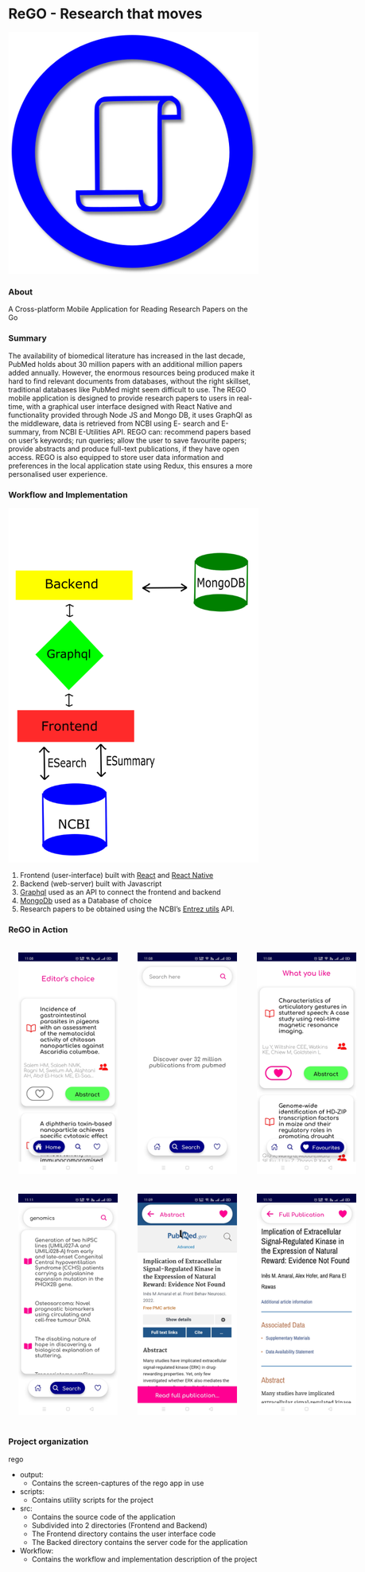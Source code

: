 # ReGO - Research that moves
<p align="center">
 <img src="src/frontend/Rego/app/assets/images/rego.png">
</p>

### About
A Cross-platform Mobile Application for Reading Research Papers on the Go

### Summary
The availability of biomedical literature has increased in the last decade, PubMed holds about
30 million papers with an additional million papers added annually. However, the enormous
resources being produced make it hard to find relevant documents from databases, without
the right skillset, traditional databases like PubMed might seem difficult to use. The REGO
mobile application is designed to provide research papers to users in real-time, with a
graphical user interface designed with React Native and functionality provided through Node
JS and Mongo DB, it uses GraphQl as the middleware, data is retrieved from NCBI using E-
search and E-summary, from NCBI E-Utilities API. REGO can: recommend papers based on
user’s keywords; run queries; allow the user to save favourite papers; provide abstracts and
produce full-text publications, if they have open access. REGO is also equipped to store user
data information and preferences in the local application state using Redux, this ensures a
more personalised user experience.

### Workflow and Implementation
<p align="center">
 <img src="workflow/rego_workflow.png">
</p>

1. Frontend (user-interface) built with  [React](https://reactjs.org/) and [React Native](https://reactnative.dev/)
2. Backend (web-server) built with Javascript
3. [Graphql](https://graphql.org/) used as an API to connect the frontend and backend
4. [MongoDb](https://docs.mongodb.com/manual/) used as a Database of choice
5. Research papers to be obtained using the NCBI’s [Entrez utils](https://www.ncbi.nlm.nih.gov/books/NBK25501/) API.

### ReGO in Action
<div align="center"  style="display: flex">
    <img width="200" style="margin: 20px" src="output/Screenshot_2022-04-15-11-08-04-29_a9a56b8cc64bdde91c17db58bee4351f.jpg">
    <img width="200" style="margin: 20px"  src="output/Screenshot_2022-04-15-11-08-19-23_a9a56b8cc64bdde91c17db58bee4351f.jpg">
    <img width="200" style="margin: 20px" src="output/Screenshot_2022-04-15-11-08-47-02_a9a56b8cc64bdde91c17db58bee4351f.jpg">
</div>

<div align="center" style="display:flex">
    <img width="200" style="margin: 20px" src="output/Screenshot_2022-04-15-11-11-33-70_a9a56b8cc64bdde91c17db58bee4351f.jpg">
    <img width="200" style="margin: 20px" src="output/Screenshot_2022-04-15-11-09-39-81_a9a56b8cc64bdde91c17db58bee4351f.jpg">
    <img width="200" style="margin: 20px;" src="output/Screenshot_2022-04-15-11-10-35-86_a9a56b8cc64bdde91c17db58bee4351f.jpg">
</div>

### Project organization
rego <br>
- output:
  - Contains the screen-captures of the rego app in use
- scripts:
  - Contains utility scripts for the project
- src:
  - Contains the source code of the application
  - Subdivided into 2 directories (Frontend and Backend)
  - The Frontend directory contains the user interface code
  - The Backed directory contains the server code for the application
- Workflow:
  - Contains the workflow and implementation description of the project

